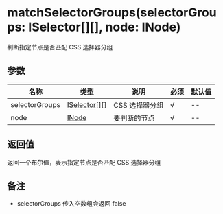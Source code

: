 # matchSelectorGroups(selectorGroups: ISelector[][], node: INode)

判断指定节点是否匹配 CSS 选择器分组

## 参数

名称 | 类型 | 说明 | 必须 | 默认值
---- | ---- | ---- | ---- | ----
selectorGroups | [ISelector](types.md#iselector)\[]\[] | CSS 选择器分组 | √ | --
node | [INode](types.md#inode) | 要判断的节点 | √ | --

## 返回值

返回一个布尔值，表示指定节点是否匹配 CSS 选择器分组

## 备注

- selectorGroups 传入空数组会返回 false
